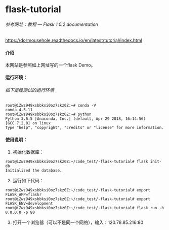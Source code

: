 # flask-tutorial
###### 参考网址：教程 — Flask 1.0.2 documentation
https://dormousehole.readthedocs.io/en/latest/tutorial/index.html
#### 介绍
本网站是参照如上网址写的一个flask Demo。




#### 运行环境：
###### 如下是经测试的运行环境
 ```
root@iZwz949xsbbksi0oz7skz0Z:~# conda -V
conda 4.5.11
root@iZwz949xsbbksi0oz7skz0Z:~# python
Python 3.6.5 |Anaconda, Inc.| (default, Apr 29 2018, 16:14:56) 
[GCC 7.2.0] on linux
Type "help", "copyright", "credits" or "license" for more information.
 ```
#### 使用说明：

1. 初始化数据库：
 ```
root@iZwz949xsbbksi0oz7skz0Z:~/code_test/-flask-tutorial# flask init-db
Initialized the database.
 ```
2. 运行如下代码：

 ```
root@iZwz949xsbbksi0oz7skz0Z:~/code_test/-flask-tutorial# export FLASK_APP=flaskr
root@iZwz949xsbbksi0oz7skz0Z:~/code_test/-flask-tutorial# export FLASK_ENV=development
root@iZwz949xsbbksi0oz7skz0Z:~/code_test/-flask-tutorial# flask run -h 0.0.0.0 -p 80
 ```
3. 打开一个浏览器（可以不是同一个网络），输入：120.78.85.216:80

